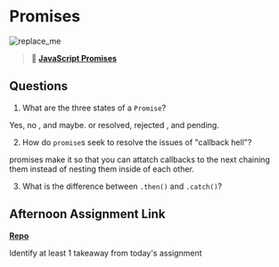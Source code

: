 # Promises

![replace_me](https://codeworks.blob.core.windows.net/public/assets/img/illustrations/placeholder.svg)

> **📖 [JavaScript Promises](https://codeworksacademy.com/fs-student-guide/resources/wk4/02-Promises)**

## Questions

1. What are the three states of a `Promise`?

Yes, no , and maybe. or resolved, rejected , and pending.

2. How do `promise`s seek to resolve the issues of "callback hell"?

promises make it so that you can attatch callbacks to the next chaining them instead of nesting them inside of each other.

3. What is the difference between `.then()` and `.catch()`? 



## Afternoon Assignment Link

**[Repo](https://github.com/Luke-Yost/<ASSIGNMENT_REPO>)**

Identify at least 1 takeaway from today's assignment
